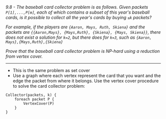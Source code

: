 *9.8 - The baseball card collector problem is as follows. Given packets `P[1],...,P[m]`, each of which contains a subset of this year's baseball cards, is it possible to collect all the year's cards by buying `≤k` packets?* 

*For example, if the players are `{Aaron, Mays, Ruth, Skiena}` and the packets are `{{Aaron,Mays}, {Mays,Ruth}, {Skiena}, {Mays, Skiena}}`, there does not exist a solution for `k=2`, but there does for `k=3`, such as `{Aaron, Mays},{Mays,Ruth},{Skiena}`*

*Prove that the baseball card collector problem is NP-hard using a reduction from vertex cover.*
***
- This is the same problem as set cover
- Use a graph where each vertex represent the card that you want and the edge the packet from where it belongs. Use the vertex cover procedure to solve the card collector problem:
```
Collector(packets, k) {
    foreach packet P {
        VertexCover(P)
    }
}
```
